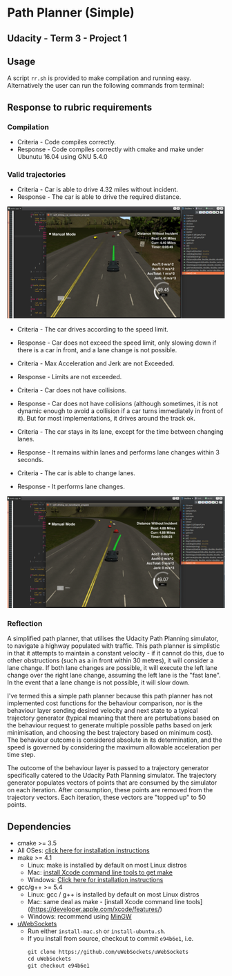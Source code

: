 # Path Planner (Simple)
## Udacity - Term 3 - Project 1

## Usage
A script `rr.sh` is provided to make compilation and running easy. Alternatively the user can run the following commands from terminal:


## Response to rubric requirements
### Compilation
* Criteria - Code compiles correctly.
* Response - Code compiles correctly with cmake and make under Ubunutu 16.04 using GNU 5.4.0

### Valid trajectories
* Criteria - Car is able to drive 4.32 miles without incident.
* Response - The car is able to drive the required distance.

![Alt text](Images/Distance.png)

* Criteria - The car drives according to the speed limit.
* Response - Car does not exceed the speed limit, only slowing down if there is a car in front, and a lane change is not possible.

* Criteria - Max Acceleration and Jerk are not Exceeded.
* Response - Limits are not exceeded.

* Criteria - Car does not have collisions.
* Response - Car does not have collisions (although sometimes, it is not dynamic enough to avoid a collision if a car turns immediately in front of it). But for most implementations, it drives around the track ok.

* Criteria - The car stays in its lane, except for the time between changing lanes.
* Response - It remains within lanes and performs lane changes within 3 seconds.

* Criteria - The car is able to change lanes.
* Response - It performs lane changes.

![Alt text](Images/LaneChange.png)

### Reflection
A simplified path planner, that utilises the Udacity Path Planning simulator, to navigate a highway populated with traffic. This path planner is simplistic in that it attempts to maintain a constant velocity - if it cannot do this, due to other obstructions (such as a in front within 30 metres), it will consider a lane change. If both lane changes are possible, it will execute the left lane change over the right lane change, assuming the left lane is the "fast lane". In the event that a lane change is not possible, it will slow down. 

I've termed this a simple path planner because this path planner has not implemented cost functions for the behaviour comparison, nor is the behaviour layer sending desired velocity and next state to a typical trajectory generator (typical meaning that there are pertubations based on the behaviour request to generate multiple possible paths based on jerk minimisation, and choosing the best trajectory based on minimum cost). The behaviour outcome is considered absolute in its determination, and the speed is governed by considering the maximum allowable acceleration per time step. 

The outcome of the behaviour layer is passed to a trajectory generator specifically catered to the Udacity Path Planning simulator. The trajectory generator populates vectors of points that are consumed by the simulator on each iteration. After consumption, these points are removed from the trajectory vectors. Each iteration, these vectors are "topped up" to 50 points.

## Dependencies

* cmake >= 3.5
 * All OSes: [click here for installation instructions](https://cmake.org/install/)
* make >= 4.1
  * Linux: make is installed by default on most Linux distros
  * Mac: [install Xcode command line tools to get make](https://developer.apple.com/xcode/features/)
  * Windows: [Click here for installation instructions](http://gnuwin32.sourceforge.net/packages/make.htm)
* gcc/g++ >= 5.4
  * Linux: gcc / g++ is installed by default on most Linux distros
  * Mac: same deal as make - [install Xcode command line tools]((https://developer.apple.com/xcode/features/)
  * Windows: recommend using [MinGW](http://www.mingw.org/)
* [uWebSockets](https://github.com/uWebSockets/uWebSockets)
  * Run either `install-mac.sh` or `install-ubuntu.sh`.
  * If you install from source, checkout to commit `e94b6e1`, i.e.
    ```
    git clone https://github.com/uWebSockets/uWebSockets 
    cd uWebSockets
    git checkout e94b6e1
    ```


